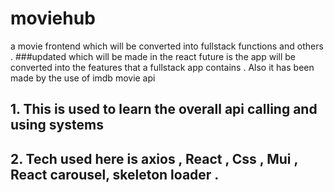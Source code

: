 # moviehub
a movie frontend which will be converted into fullstack  functions and others . 
###updated which will be made in the react future is the app will be converted into the features that a fullstack app contains . 
Also it has been made by the use of imdb movie api 



## 1.  This is used to learn the overall api calling and using systems
## 2. Tech used here is axios , React , Css , Mui , React carousel, skeleton loader  . 
##
